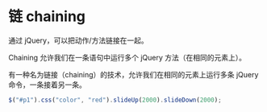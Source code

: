 # 链 chaining

通过 jQuery，可以把动作/方法链接在一起。

Chaining 允许我们在一条语句中运行多个 jQuery 方法（在相同的元素上）。

有一种名为链接（chaining）的技术，允许我们在相同的元素上运行多条 jQuery 命令，一条接着另一条。

```js
$("#p1").css("color", "red").slideUp(2000).slideDown(2000);
```

